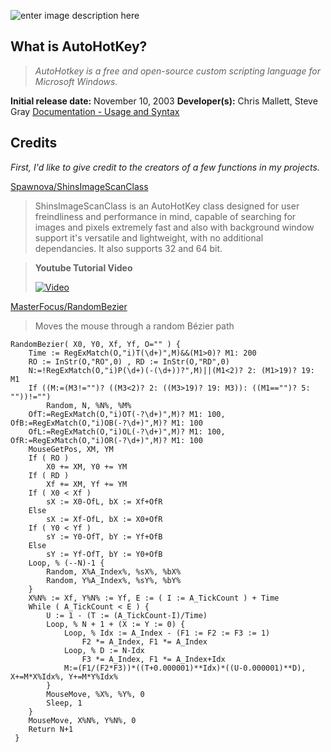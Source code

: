 ![enter image description here](https://www.autohotkey.com/static/ahk_logo.svg)
## What is AutoHotKey?
>*AutoHotkey is a free and open-source custom scripting language for Microsoft Windows.*
>
**Initial release date:** November 10, 2003
**Developer(s):** Chris Mallett, Steve Gray
[Documentation - Usage and Syntax](https://www.autohotkey.com/docs)

## Credits
*First, I'd like to give credit to the creators of a few functions in my projects.*

[Spawnova/ShinsImageScanClass](https://github.com/Spawnova/ShinsImageScanClass)
>ShinsImageScanClass is an AutoHotKey class designed for user freindliness and performance in mind, capable of searching for images and pixels extremely fast and also with background window support it's versatile and lightweight, with no additional dependancies. It also supports 32 and 64 bit.

>**Youtube Tutorial Video**
>
>[![Video](https://camo.githubusercontent.com/e022ea1af736202a29bf9792403a37f28aa476c0cd4643b76ab6cc31fffab6e5/68747470733a2f2f696d672e796f75747562652e636f6d2f76692f7749646346364b554849452f64656661756c742e6a7067)](https://www.youtube.com/watch?v=wIdcF6KUHIE)

[MasterFocus/RandomBezier](https://github.com/MasterFocus/AutoHotkey/tree/master/Functions/RandomBezier)
>Moves the mouse through a random Bézier path

    RandomBezier( X0, Y0, Xf, Yf, O="" ) {
        Time := RegExMatch(O,"i)T(\d+)",M)&&(M1>0)? M1: 200
        RO := InStr(O,"RO",0) , RD := InStr(O,"RD",0)
        N:=!RegExMatch(O,"i)P(\d+)(-(\d+))?",M)||(M1<2)? 2: (M1>19)? 19: M1
        If ((M:=(M3!="")? ((M3<2)? 2: ((M3>19)? 19: M3)): ((M1=="")? 5: ""))!="")
            Random, N, %N%, %M%
        OfT:=RegExMatch(O,"i)OT(-?\d+)",M)? M1: 100, OfB:=RegExMatch(O,"i)OB(-?\d+)",M)? M1: 100
        OfL:=RegExMatch(O,"i)OL(-?\d+)",M)? M1: 100, OfR:=RegExMatch(O,"i)OR(-?\d+)",M)? M1: 100
        MouseGetPos, XM, YM
        If ( RO )
            X0 += XM, Y0 += YM
        If ( RD )
            Xf += XM, Yf += YM
        If ( X0 < Xf )
            sX := X0-OfL, bX := Xf+OfR
        Else
            sX := Xf-OfL, bX := X0+OfR
        If ( Y0 < Yf )
            sY := Y0-OfT, bY := Yf+OfB
        Else
            sY := Yf-OfT, bY := Y0+OfB
        Loop, % (--N)-1 {
            Random, X%A_Index%, %sX%, %bX%
            Random, Y%A_Index%, %sY%, %bY%
        }
        X%N% := Xf, Y%N% := Yf, E := ( I := A_TickCount ) + Time
        While ( A_TickCount < E ) {
            U := 1 - (T := (A_TickCount-I)/Time)
            Loop, % N + 1 + (X := Y := 0) {
                Loop, % Idx := A_Index - (F1 := F2 := F3 := 1)
                    F2 *= A_Index, F1 *= A_Index
                Loop, % D := N-Idx
                    F3 *= A_Index, F1 *= A_Index+Idx
                M:=(F1/(F2*F3))*((T+0.000001)**Idx)*((U-0.000001)**D), X+=M*X%Idx%, Y+=M*Y%Idx%
            }
            MouseMove, %X%, %Y%, 0
            Sleep, 1
        }
        MouseMove, X%N%, Y%N%, 0
        Return N+1
     }
